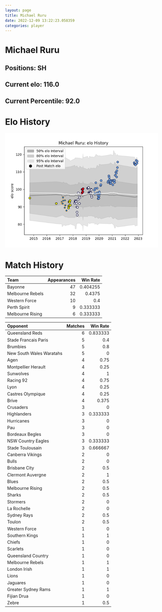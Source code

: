 ```yaml
---  
layout: page  
title: Michael Ruru  
date: 2022-12-09 13:22:23.058359  
categories: player  
---
```

# Michael Ruru

## Positions: SH

## Current elo: 116.0

## Current Percentile: 92.0

# Elo History


![elo history](history_MichaelRuru.png)
# Match History


| Team             |   Appearances |   Win Rate |
|:-----------------|--------------:|-----------:|
| Bayonne          |            47 |   0.404255 |
| Melbourne Rebels |            32 |   0.4375   |
| Western Force    |            10 |   0.4      |
| Perth Spirit     |             9 |   0.333333 |
| Melbourne Rising |             6 |   0.333333 |

| Opponent                 |   Matches |   Win Rate |
|:-------------------------|----------:|-----------:|
| Queensland Reds          |         6 |   0.833333 |
| Stade Francais Paris     |         5 |   0.4      |
| Brumbies                 |         5 |   0.8      |
| New South Wales Waratahs |         5 |   0        |
| Agen                     |         4 |   0.75     |
| Montpellier Herault      |         4 |   0.25     |
| Sunwolves                |         4 |   1        |
| Racing 92                |         4 |   0.75     |
| Lyon                     |         4 |   0.25     |
| Castres Olympique        |         4 |   0.25     |
| Brive                    |         4 |   0.375    |
| Crusaders                |         3 |   0        |
| Highlanders              |         3 |   0.333333 |
| Hurricanes               |         3 |   0        |
| Pau                      |         3 |   0        |
| Bordeaux Begles          |         3 |   0        |
| NSW Country Eagles       |         3 |   0.333333 |
| Stade Toulousain         |         3 |   0.666667 |
| Canberra Vikings         |         2 |   0        |
| Bulls                    |         2 |   0        |
| Brisbane City            |         2 |   0.5      |
| Clermont Auvergne        |         2 |   1        |
| Blues                    |         2 |   0.5      |
| Melbourne Rising         |         2 |   0.5      |
| Sharks                   |         2 |   0.5      |
| Stormers                 |         2 |   0        |
| La Rochelle              |         2 |   0        |
| Sydney Rays              |         2 |   0.5      |
| Toulon                   |         2 |   0.5      |
| Western Force            |         1 |   0        |
| Southern Kings           |         1 |   1        |
| Chiefs                   |         1 |   0        |
| Scarlets                 |         1 |   0        |
| Queensland Country       |         1 |   0        |
| Melbourne Rebels         |         1 |   1        |
| London Irish             |         1 |   1        |
| Lions                    |         1 |   0        |
| Jaguares                 |         1 |   0        |
| Greater Sydney Rams      |         1 |   1        |
| Fijian Drua              |         1 |   0        |
| Zebre                    |         1 |   0.5      |